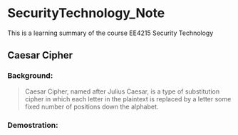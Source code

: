 # SecurityTechnology_Note
This is a learning summary of the course EE4215 Security Technology

## Caesar Cipher
### Background:
> Caesar Cipher, named after Julius Caesar, is a type of substitution cipher in which each letter in the plaintext is replaced by a letter some fixed number of positions down the alphabet.
### Demostration:
